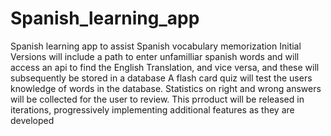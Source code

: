 # Spanish_learning_app
Spanish learning app to assist Spanish vocabulary memorization
Initial Versions will include a path to enter unfamilliar spanish words and will access an api to find the English Translation, and vice versa, and these will subsequently be stored  in a database
A flash card quiz will test the users knowledge of words in the database. Statistics on right and wrong answers will be collected for the user to review. 
This prroduct will be released in iterations, progressively implementing additional features as they are developed
